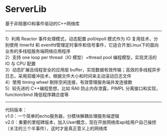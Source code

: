 # ServerLib
基于非阻塞IO和事件驱动的C++网络库
****
1）利用 Reactor 事件处理模式，动态配置 poll/epoll 模式作为 IO 复用技术，分别使用 timerfd 和 eventfd管理定时事件和信号事件，它适合开发Linux下的面向业务的多线程服务端网络应用程序  
2）支持 one loop per thread（IO 模型）+thread pool 编程模型，实现灵活的 IO 与 CPU 配置  
3）动态扩展且线程安全的应用层 buffer，实现数据有效传输；高效的多线程异步日志，采用双缓冲技术，根据文件大小和时间来主动滚动日志文件  
4）使用 timing wheel 剔除空闲连接，有效管理服务端并发连接数  
5）较先进的 C++编程思想，比如 RAII 防止内存泄露，PIMPL 分离接口和实现，function/bind 降低程序耦合度等  
****
代码版本：  
v1.0：一个简单的echo服务器，分模块解耦处理服务端逻辑  
v2.0：重要的里程碑版本，加入User概念，现在开放网络库api给用户自己操控（关注的三个半事件），这时才是真正意义上的网络库  
